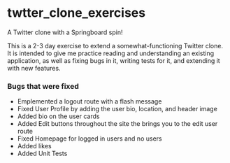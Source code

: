 # twtter_clone_exercises

A Twitter clone with a Springboard spin!

This is a 2-3 day exercise to extend a somewhat-functioning Twitter clone. It is intended to give me practice reading and understanding an existing application, as well as fixing bugs in it, writing tests for it, and extending it with new features.

### Bugs that were fixed 

- Emplemented a logout route with a flash message
- Fixed User Profile by adding the user bio, location, and header image
- Added bio on the user cards
- Added Edit buttons throughout the site the brings you to the edit user route
- Fixed Homepage for logged in users and no users
- Added likes
- Added Unit Tests
